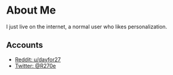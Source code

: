 # About Me

I just live on the internet, a normal user who likes personalization.
 
Accounts
--------------
- [Reddit: u/dayfor27](https://www.reddit.com/user/dayfor27/)
- [Twitter: @R270e](https://twitter.com/R270e)



